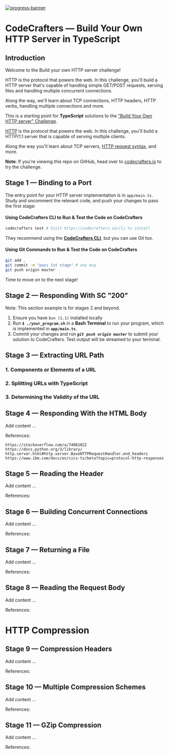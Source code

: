 <!-- @format -->

[![progress-banner](https://backend.codecrafters.io/progress/http-server/c0244b38-47ec-4d61-9992-09940cf4b97f)](https://app.codecrafters.io/users/codecrafters-bot?r=2qF)

# CodeCrafters  —  Build Your Own HTTP Server in TypeScript

## Introduction
Welcome to the Build your own HTTP server challenge!

HTTP is the protocol that powers the web. In this challenge, you'll build a HTTP server that's capable of handling simple GET/POST requests, serving files and handling multiple concurrent connections.

Along the way, we'll learn about TCP connections, HTTP headers, HTTP verbs, handling multiple connections and more.


This is a starting point for **TypeScript** solutions to the
["Build Your Own HTTP server" Challenge](https://app.codecrafters.io/courses/http-server/overview).

[HTTP](https://en.wikipedia.org/wiki/Hypertext_Transfer_Protocol) is the
protocol that powers the web. In this challenge, you'll build a HTTP/1.1 server
that is capable of serving multiple clients.

Along the way you'll learn about TCP servers,
[HTTP request syntax](https://www.w3.org/Protocols/rfc2616/rfc2616-sec5.html),
and more.

**Note**: If you're viewing this repo on GitHub, head over to
[codecrafters.io](https://codecrafters.io) to try the challenge.


## Stage 1 — Binding to a Port

The entry point for your HTTP server implementation is in `app/main.ts`. Study
and uncomment the relevant code, and push your changes to pass the first stage:

#### Using CodeCrafters CLI to Run & Test the Code on CodeCrafters
```sh
codecrafters test # Visit https://codecrafters.io/cli to install
```
They recommend using the **[CodeCrafters CLI](https://codecrafters.io/cli)**, but you can use Git too.

#### Using Git Commands to Run & Test the Code on CodeCrafters

```sh
git add .
git commit -m "pass 1st stage" # any msg
git push origin master
```

Time to move on to the next stage!

## Stage 2  —  Responding With SC "200"

Note: This section example is for stages 2 and beyond.

1. Ensure you have `bun (1.1)` installed locally
1. Run **`$ ./your_program.sh`** in a **Bash Terminal** to run your program, which is implemented in
   **`app/main.ts`**.
1. Commit your changes and run **_`git push origin master`_** to submit your solution
   to CodeCrafters. Test output will be streamed to your terminal.

## Stage 3  —  Extracting URL Path

### 1. Components or Elements of a URL

### 2. Splitting URLs with TypeScript

### 3. Determining the Validity of the URL


## Stage 4  —  Responding With the HTML Body
Add content ...

References:

    https://stackoverflow.com/a/74061022
    https://docs.python.org/3/library/
    http.server.html#http.server.BaseHTTPRequestHandler.end_headers
    https://www.ibm.com/docs/en/cics-ts/beta?topic=protocol-http-responses


## Stage 5  —  Reading the Header
Add content ...

References:


## Stage 6  —  Building Concurrent Connections
Add content ...

References:


## Stage 7  —  Returning a File
Add content ...

References:


## Stage 8  —  Reading the Request Body
Add content ...

References:


# HTTP Compression

## Stage 9  —  Compression Headers
Add content ...

References:

## Stage 10  —  Multiple Compression Schemes
Add content ...

References:

## Stage 11  —  GZip Compression
Add content ...

References:
